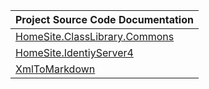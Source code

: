 
| Project Source Code Documentation |
|-----------------------------------|
| [HomeSite.ClassLibrary.Commons](HomeSite.ClassLibrary.Commons) |
| [HomeSite.IdentiyServer4](HomeSite.IdentiyServer4) |
| [XmlToMarkdown](XmlToMarkdown) |

